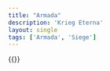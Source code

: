 ```yaml
---
title: "Armada"
description: 'Krieg Eterna'
layout: single
tags: ['Armada', 'Siege']
---
```

{{<card-detail-page title="Armada2" artwork="Spanish Armada by Philip James de Loutherbourg (1796)" />}}